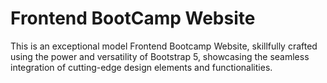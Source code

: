 # Frontend BootCamp Website

This is an exceptional model Frontend Bootcamp Website, skillfully crafted using the power and versatility of Bootstrap 5, showcasing the seamless integration of cutting-edge design elements and functionalities.



